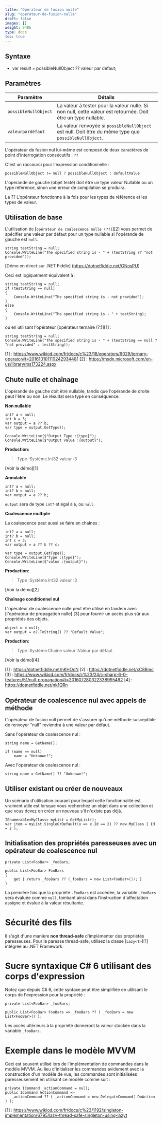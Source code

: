 ```yaml
---
title: "Opérateur de fusion nulle"
slug: "operateur-de-fusion-nulle"
draft: false
images: []
weight: 9486
type: docs
toc: true
---
```


## Syntaxe
- var result = possibleNullObject ?? valeur par défaut;

## Paramètres
| Paramètre | Détails |
| --------- | ------- |
| `possibleNullObject` | La valeur à tester pour la valeur nulle. Si non null, cette valeur est retournée. Doit être un type nullable. |
| `valeurpardéfaut` | La valeur renvoyée si `possibleNullObject` est null. Doit être du même type que `possibleNullObject`. |

L'opérateur de fusion nul lui-même est composé de deux caractères de point d'interrogation consécutifs : `??`

C'est un raccourci pour l'expression conditionnelle :

    possibleNullObject != null ? possibleNullObject : defaultValue

L'opérande de gauche (objet testé) doit être un type valeur Nullable ou un type référence, sinon une erreur de compilation se produira.

La ?? L'opérateur fonctionne à la fois pour les types de référence et les types de valeur.



## Utilisation de base
L'utilisation de [`opérateur de coalescence nulle (??)`][2] vous permet de spécifier une valeur par défaut pour un type nullable si l'opérande de gauche est `null`.

    string testString = null;
    Console.WriteLine("The specified string is - " + (testString ?? "not provided"));

[Démo en direct sur .NET Fiddle] (https://dotnetfiddle.net/GNosPU)

Ceci est logiquement équivalent à :

    string testString = null;
    if (testString == null)
    {
        Console.WriteLine("The specified string is - not provided");
    }
    else
    {
        Console.WriteLine("The specified string is - " + testString);
    }

ou en utilisant l'opérateur [opérateur ternaire (?:)][1] :

    string testString = null;
    Console.WriteLine("The specified string is - " + (testString == null ? "not provided" : testString));


[1] : https://www.wikiod.com/fr/docs/c%23/18/operators/6029/ternary-operator#t=201610101110242934481
[2] : https://msdn.microsoft.com/en-us/library/ms173224.aspx

## Chute nulle et chaînage
L'opérande de gauche doit être nullable, tandis que l'opérande de droite peut l'être ou non. Le résultat sera typé en conséquence.

**Non nullable**

    int? a = null;
    int b = 3;
    var output = a ?? b;
    var type = output.GetType();  

    Console.WriteLine($"Output Type :{type}");
    Console.WriteLine($"Output value :{output}");

**Production:**
>Type :Système.Int32
>valeur :3

[Voir la démo][1]

**Annulable**

    int? a = null;
    int? b = null;
    var output = a ?? b;

`output` sera de type `int?` et égal à `b`, ou `null`.

**Coalescence multiple**

La coalescence peut aussi se faire en chaînes :

    int? a = null;
    int? b = null;
    int c = 3;
    var output = a ?? b ?? c;

    var type = output.GetType();    
    Console.WriteLine($"Type :{type}");
    Console.WriteLine($"value :{output}");

**Production:**
>Type :Système.Int32
> valeur :3

[Voir la démo][2]

**Chaînage conditionnel nul**

L'opérateur de coalescence nulle peut être utilisé en tandem avec [l'opérateur de propagation nulle] [3] pour fournir un accès plus sûr aux propriétés des objets.

    object o = null;
    var output = o?.ToString() ?? "Default Value";

**Production:**
>Type :Système.Chaîne
>valeur :Valeur par défaut

[Voir la démo][4]


[1] : https://dotnetfiddle.net/hKHOcN
[2] : https://dotnetfiddle.net/xC8Bmc
[3] : https://www.wikiod.com/fr/docs/c%23/24/c-sharp-6-0-features/51/null-propagation#t=201607280322338995462
[4] : https://dotnetfiddle.net/nk1QRn

## Opérateur de coalescence nul avec appels de méthode
L'opérateur de fusion null permet de s'assurer qu'une méthode susceptible de renvoyer "null" reviendra à une valeur par défaut.

Sans l'opérateur de coalescence nul :

    string name = GetName();

    if (name == null)
        name = "Unknown!";

Avec l'opérateur de coalescence nul :

    string name = GetName() ?? "Unknown!";


## Utiliser existant ou créer de nouveaux
Un scénario d'utilisation courant pour lequel cette fonctionnalité est vraiment utile est lorsque vous recherchez un objet dans une collection et que vous devez en créer un nouveau s'il n'existe pas déjà.

    IEnumerable<MyClass> myList = GetMyList();
    var item = myList.SingleOrDefault(x => x.Id == 2) ?? new MyClass { Id = 2 };

## Initialisation des propriétés paresseuses avec un opérateur de coalescence nul
    private List<FooBar> _fooBars;
    
    public List<FooBar> FooBars
    {
        get { return _fooBars ?? (_fooBars = new List<FooBar>()); }
    }

La première fois que la propriété `.FooBars` est accédée, la variable `_fooBars` sera évaluée comme `null`, tombant ainsi dans l'instruction d'affectation assigne et évalue à la valeur résultante.

Sécurité des fils
===
Il s'agit d'une manière **non thread-safe** d'implémenter des propriétés paresseuses. Pour la paresse thread-safe, utilisez la classe [`Lazy<T>`][1] intégrée au .NET Framework.

Sucre syntaxique C# 6 utilisant des corps d'expression
====

Notez que depuis C# 6, cette syntaxe peut être simplifiée en utilisant le corps de l'expression pour la propriété :

    private List<FooBar> _fooBars;
    
    public List<FooBar> FooBars => _fooBars ?? ( _fooBars = new List<FooBar>() );

Les accès ultérieurs à la propriété donneront la valeur stockée dans la variable `_fooBars`.

Exemple dans le modèle MVVM
===

Ceci est souvent utilisé lors de l'implémentation de commandes dans le modèle MVVM. Au lieu d'initialiser les commandes avidement avec la construction d'un modèle de vue, les commandes sont initialisées paresseusement en utilisant ce modèle comme suit :

    private ICommand _actionCommand = null;
    public ICommand ActionCommand =>
       _actionCommand ?? ( _actionCommand = new DelegateCommand( DoAction ) );


[1] : https://www.wikiod.com/fr/docs/c%23/1192/singleton-implementation/6795/lazy-thread-safe-singleton-using-lazyt

